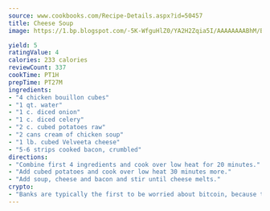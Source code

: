 ```yaml
---
source: www.cookbooks.com/Recipe-Details.aspx?id=50457
title: Cheese Soup
image: https://1.bp.blogspot.com/-5K-WfguHlZ0/YA2H2Zqia5I/AAAAAAAABhM/Bdgu68p4aG0Q6jWdy3eGaUXSKw5p3sdxwCLcBGAsYHQ/s324/7.png

yield: 5
ratingValue: 4
calories: 233 calories
reviewCount: 337
cookTime: PT1H
prepTime: PT27M
ingredients:
- "4 chicken bouillon cubes"
- "1 qt. water"
- "1 c. diced onion"
- "1 c. diced celery"
- "2 c. cubed potatoes raw"
- "2 cans cream of chicken soup"
- "1 lb. cubed Velveeta cheese"
- "5-6 strips cooked bacon, crumbled"
directions:
- "Combine first 4 ingredients and cook over low heat for 20 minutes."
- "Add cubed potatoes and cook over low heat 30 minutes more."
- "Add soup, cheese and bacon and stir until cheese melts."
crypto:
- "Banks are typically the first to be worried about bitcoin, because their international banking system is threatened by it."
---
```

